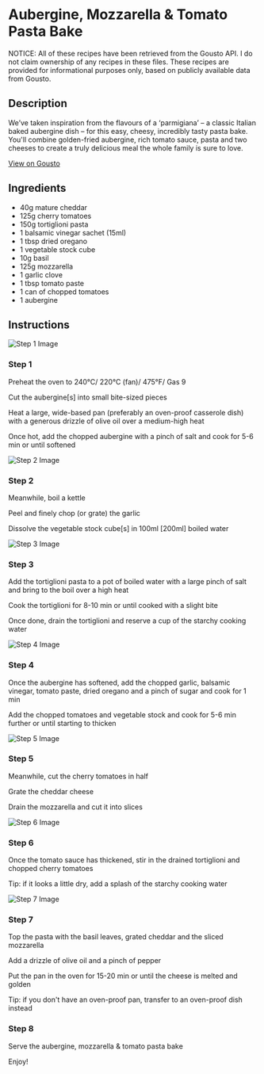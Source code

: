 # Aubergine, Mozzarella & Tomato Pasta Bake

NOTICE: All of these recipes have been retrieved from the Gousto API. I do not claim ownership of any recipes in these files. These recipes are provided for informational purposes only, based on publicly available data from Gousto.

## Description

We’ve taken inspiration from the flavours of a ‘parmigiana’ – a classic Italian baked aubergine dish – for this easy, cheesy, incredibly tasty pasta bake. You'll combine golden-fried aubergine, rich tomato sauce, pasta and two cheeses to create a truly delicious meal the whole family is sure to love. 

[View on Gousto](https://www.gousto.co.uk/recipes/cookbook/aubergine-mozzarella-tomato-pasta-bake)

## Ingredients

- 40g mature cheddar 
- 125g cherry tomatoes
- 150g tortiglioni pasta
- 1 balsamic vinegar sachet (15ml)
- 1 tbsp dried oregano 
- 1 vegetable stock cube 
- 10g basil
- 125g mozzarella
- 1 garlic clove
- 1 tbsp tomato paste
- 1 can of chopped tomatoes
- 1 aubergine

## Instructions

![Step 1 Image](https://production-media.gousto.co.uk/cms/recipe-step-image/1260.-step-1-x200.jpg)

### Step 1

Preheat the oven to 240°C/ 220°C (fan)/ 475°F/ Gas 9


Cut the aubergine<span class="text-danger">[s]</span> into small bite-sized pieces


Heat a large, wide-based pan (preferably an oven-proof casserole dish) with a generous drizzle of olive oil over a medium-high heat


Once hot, add the chopped aubergine with a pinch of salt and cook for 5-6 min or until softened

![Step 2 Image](https://production-media.gousto.co.uk/cms/recipe-step-image/1260.-step-2-x200.jpg)

### Step 2

Meanwhile, boil a kettle


Peel and finely chop (or grate) the garlic


Dissolve the vegetable stock cube<span class="text-danger">[s] </span>in 100ml <span class="text-danger">[200ml]</span> boiled water

![Step 3 Image](https://production-media.gousto.co.uk/cms/recipe-step-image/1260.-step-3.2-x200.jpg)

### Step 3

Add the tortiglioni pasta to a pot of boiled water with a large pinch of salt and bring to the boil over a high heat


Cook the tortiglioni for 8-10 min or until cooked with a slight bite


Once done, drain the tortiglioni and reserve a cup of the starchy cooking water

![Step 4 Image](https://production-media.gousto.co.uk/cms/recipe-step-image/1260.-step-4-x200.jpg)

### Step 4

Once the aubergine has softened, add the chopped garlic, balsamic vinegar, tomato paste, dried oregano and a pinch of sugar and cook for 1 min


Add the chopped tomatoes and vegetable stock and cook for 5-6 min further or until starting to thicken

![Step 5 Image](https://production-media.gousto.co.uk/cms/recipe-step-image/1260.-step-5-x200.jpg)

### Step 5

Meanwhile, cut the cherry tomatoes in half


Grate the cheddar cheese


Drain the mozzarella and cut it into slices

![Step 6 Image](https://production-media.gousto.co.uk/cms/recipe-step-image/1260.-step-6-x200.jpg)

### Step 6

Once the tomato sauce has thickened, stir in the drained tortiglioni and chopped cherry tomatoes 


Tip: if it looks a little dry, add a splash of the starchy cooking water

![Step 7 Image](https://production-media.gousto.co.uk/cms/recipe-step-image/1260.-step-7-x200.jpg)

### Step 7

Top the pasta with the basil leaves, grated cheddar and the sliced mozzarella


Add a drizzle of olive oil and a pinch of pepper 


Put the pan in the oven for 15-20 min or until the cheese is melted and golden


Tip: if you don't have an oven-proof pan, transfer to an oven-proof dish <span class="text-highlight">instead</span>

### Step 8

Serve the aubergine, mozzarella &amp; tomato pasta bake 


Enjoy!

